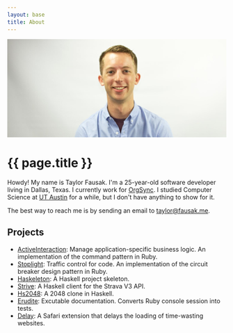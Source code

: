 ```yaml
---
layout: base
title: About
---
```


![Taylor Fausak][1]

# {{ page.title }}

Howdy! My name is Taylor Fausak. I'm a 25-year-old software developer
living in Dallas, Texas. I currently work for [OrgSync][2]. I studied
Computer Science at [UT Austin][3] for a while, but I don't have
anything to show for it.

The best way to reach me is by sending an email to [taylor@fausak.me][4].

## Projects

- [ActiveInteraction](http://orgsync.github.io/active_interaction/):
  Manage application-specific business logic. An implementation of
  the command pattern in Ruby.
- [Stoplight](http://orgsync.github.io/stoplight/):
  Traffic control for code. An implementation of the circuit breaker
  design pattern in Ruby.
- [Haskeleton](/haskeleton/):
  A Haskell project skeleton.
- [Strive](/strive/):
  A Haskell client for the Strava V3 API.
- [Hs2048](/hs2048/):
  A 2048 clone in Haskell.
- [Erudite](/erudite/):
  Excutable documentation. Converts Ruby console session into tests.
- [Delay](/delay/):
  A Safari extension that delays the loading of time-wasting websites.

[1]: /static/images/taylor-fausak.jpg
[2]: http://www.orgsync.com
[3]: http://www.utexas.edu
[4]: mailto:taylor+honeypot@fausak.me
